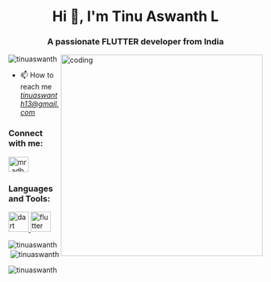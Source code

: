 

<h1 align="center">Hi 👋, I'm Tinu Aswanth L</h1>
<h3 align="center">A passionate FLUTTER developer from India</h3>
<img align="right" alt="coding" width="400" src="https://user-images.githubusercontent.com/55389276/140866485-8fb1c876-9a8f-4d6a-98dc-08c4981eaf70.gif">

<p align="left"> <img src="https://komarev.com/ghpvc/?username=tinuaswanth&label=Profile%20views&color=0e75b6&style=flat" alt="tinuaswanth" /> </p>

- 📫 How to reach me *tinuaswanth13@gmail.com*

<h3 align="left">Connect with me:</h3>
<p align="left">
<a href="https://instagram.com/mr.adholokam" target="blank"><img align="center" src="https://raw.githubusercontent.com/rahuldkjain/github-profile-readme-generator/master/src/images/icons/Social/instagram.svg" alt="mr.adholokam" height="30" width="40" /></a>
</p>

<h3 align="left">Languages and Tools:</h3>
<p align="left"> <a href="https://dart.dev" target="_blank" rel="noreferrer"> <img src="https://www.vectorlogo.zone/logos/dartlang/dartlang-icon.svg" alt="dart" width="40" height="40"/> </a> <a href="https://flutter.dev" target="_blank" rel="noreferrer"> <img src="https://www.vectorlogo.zone/logos/flutterio/flutterio-icon.svg" alt="flutter" width="40" height="40"/> </a> </p>

<p><img align="left" src="https://github-readme-stats.vercel.app/api/top-langs?username=tinuaswanth&show_icons=true&locale=en&layout=compact" alt="tinuaswanth" /></p>

<p>&nbsp;<img align="center" src="https://github-readme-stats.vercel.app/api?username=tinuaswanth&show_icons=true&locale=en" alt="tinuaswanth" /></p>

<p><img align="center" src="https://github-readme-streak-stats.herokuapp.com/?user=tinuaswanth&" alt="tinuaswanth" /></p>
